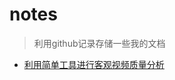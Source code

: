 # notes
> 利用github记录存储一些我的文档

* [利用简单工具进行客观视频质量分析](https://github.com/shenhailuanma/notes/blob/master/docs/20160712-videotools.md)
